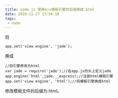 ```yaml
---
title: node.js 使用ejs模板引擎时后缀换成.html
date: 2016-11-27 13:54:18
tags:
 - node
---
```

将

```
app.set('view engine', 'jade');
```

换成

```
//将引擎修改为html
var jade = require('jade');//在app.js的头上定义jade
app.engine('html',jade.__express);//注册html模板引擎
app.set('view engine', 'html');//将模板引擎换成html
```


修改模板文件的后缀为.html。